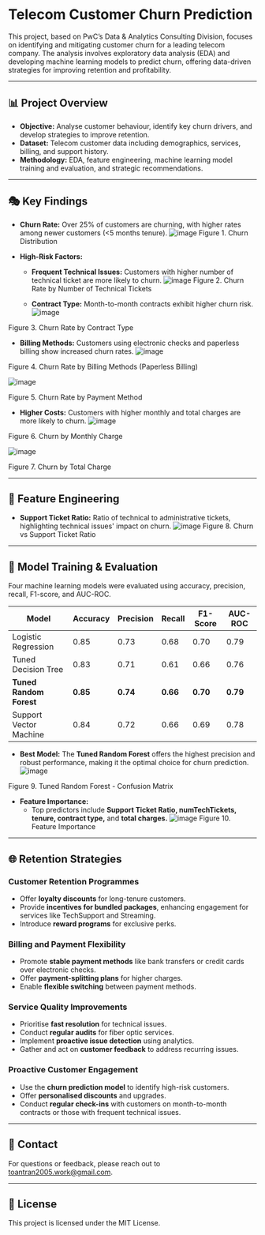 # Telecom Customer Churn Prediction

This project, based on PwC’s Data & Analytics Consulting Division, focuses on identifying and mitigating customer churn for a leading telecom company. The analysis involves exploratory data analysis (EDA) and developing machine learning models to predict churn, offering data-driven strategies for improving retention and profitability.

---

## 📊 Project Overview
- **Objective:** Analyse customer behaviour, identify key churn drivers, and develop strategies to improve retention.
- **Dataset:** Telecom customer data including demographics, services, billing, and support history.
- **Methodology:** EDA, feature engineering, machine learning model training and evaluation, and strategic recommendations.

---

## 🎭 Key Findings
- **Churn Rate:** Over 25% of customers are churning, with higher rates among newer customers (<5 months tenure).
  ![image](https://github.com/user-attachments/assets/e41c7377-f443-4498-929b-a6696044a178)
  Figure 1. Churn Distribution

- **High-Risk Factors:**
  - **Frequent Technical Issues:** Customers with higher number of technical ticket are more likely to churn.
    ![image](https://github.com/user-attachments/assets/69c76cd6-dc2d-4d21-8e18-ac9c5401dee1)
    Figure 2. Churn Rate by Number of Technical Tickets

  - **Contract Type:** Month-to-month contracts exhibit higher churn risk.
    ![image](https://github.com/user-attachments/assets/73feb817-4e03-448a-89ac-0d983f412f0d)

Figure 3. Churn Rate by Contract Type

  - **Billing Methods:** Customers using electronic checks and paperless billing show increased churn rates.
     ![image](https://github.com/user-attachments/assets/5bc8f6ed-494f-4fae-b0a9-dd016788ad0e)

Figure 4. Churn Rate by Billing Methods (Paperless Billing)

    
![image](https://github.com/user-attachments/assets/8cc2c2c3-d682-426e-9fa9-46ddb51f6225)

    
  Figure 5. Churn Rate by Payment Method

  - **Higher Costs:** Customers with higher monthly and total charges are more likely to churn.
    ![image](https://github.com/user-attachments/assets/fb06a6b5-8395-46af-a321-797b07c19979)

Figure 6. Churn by Monthly Charge

![image](https://github.com/user-attachments/assets/795fca4e-d12c-4267-bb1a-fdf9d5866a17)


Figure 7. Churn by Total Charge

---

## 🔄 Feature Engineering
- **Support Ticket Ratio:** Ratio of technical to administrative tickets, highlighting technical issues' impact on churn.
  ![image](https://github.com/user-attachments/assets/cf05c878-4b6f-4f6d-83de-2ec3da4ddce0)
  Figure 8. Churn vs Support Ticket Ratio

---

## 🎨 Model Training & Evaluation
Four machine learning models were evaluated using accuracy, precision, recall, F1-score, and AUC-ROC.

| **Model**                  | **Accuracy** | **Precision** | **Recall** | **F1-Score** | **AUC-ROC** |
|----------------------------|--------------|--------------|-----------|-------------|-------------|
| Logistic Regression        | 0.85         | 0.73         | 0.68      | 0.70        | 0.79        |
| Tuned Decision Tree        | 0.83         | 0.71         | 0.61      | 0.66        | 0.76        |
| **Tuned Random Forest**    | **0.85**     | **0.74**     | **0.66**  | **0.70**    | **0.79**    |
| Support Vector Machine     | 0.84         | 0.72         | 0.66      | 0.69        | 0.78        |

- **Best Model:** The **Tuned Random Forest** offers the highest precision and robust performance, making it the optimal choice for churn prediction.
  ![image](https://github.com/user-attachments/assets/d1dab195-a4fa-40bc-afe8-d9ecf22cac2a)

Figure 9. Tuned Random Forest - Confusion Matrix

- **Feature Importance:**
  - Top predictors include **Support Ticket Ratio, numTechTickets, tenure, contract type,** and **total charges.**
    ![image](https://github.com/user-attachments/assets/83987391-92a0-4e9f-9988-d803c76f1af2)
    Figure 10. Feature Importance

---

## 🌐 Retention Strategies

### Customer Retention Programmes
- Offer **loyalty discounts** for long-tenure customers.
- Provide **incentives for bundled packages**, enhancing engagement for services like TechSupport and Streaming.
- Introduce **reward programs** for exclusive perks.

### Billing and Payment Flexibility
- Promote **stable payment methods** like bank transfers or credit cards over electronic checks.
- Offer **payment-splitting plans** for higher charges.
- Enable **flexible switching** between payment methods.

### Service Quality Improvements
- Prioritise **fast resolution** for technical issues.
- Conduct **regular audits** for fiber optic services.
- Implement **proactive issue detection** using analytics.
- Gather and act on **customer feedback** to address recurring issues.

### Proactive Customer Engagement
- Use the **churn prediction model** to identify high-risk customers.
- Offer **personalised discounts** and upgrades.
- Conduct **regular check-ins** with customers on month-to-month contracts or those with frequent technical issues.
---

## 👋 Contact
For questions or feedback, please reach out to toantran2005.work@gmail.com.

---

## 📅 License
This project is licensed under the MIT License.

